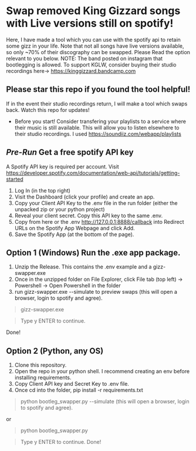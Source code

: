# Swap removed King Gizzard songs with Live versions still on spotify!
Here, I have made a tool which you can use with the spotify api to retain some gizz in your life. Note that not all songs have live versions available, so only ~70% of their discography can be swapped. Please Read the option relevant to you below.
NOTE: The band posted on instagram that bootlegging is allowed. To support KGLW, consider buying their studio recordings here-> https://kinggizzard.bandcamp.com

## Please star this repo if you found the tool helpful!
 If in the event their studio recordings return, I will make a tool which swaps back. Watch this repo for updates!
- Before you start! Consider transfering your playlists to a service where their music is still available. This will allow you to listen elsewhere to their studio recordings. I used https://soundiiz.com/webapp/playlists

## *Pre-Run* Get a free spotify API key
A Spotify API key is required per account. Visit https://developer.spotify.com/documentation/web-api/tutorials/getting-started
1. Log In (in the top right)
2. Visit the Dashboard (click your profile) and create an app.
3. Copy your Client API Key to the .env file in the run folder (either the unpacked zip or your python project)
4. Reveal your client secret. Copy this API key to the same .env.
5. Copy from here or the .env http://127.0.0.1:8888/callback into Redirect URLs on the Spotify App Webpage and click Add.
6. Save the Spotify App (at the bottom of the page).

## Option 1 (Windows) Run the .exe app package.
1. Unzip the Release. This contains the .env example and a gizz-swapper.exe
2. Once in the unzipped folder on File Explorer, click File tab (top left) -> Powershell -> Open Powershell in the folder
3. run gizz-swapper.exe --simulate to preview swaps (this will open a browser, login to spotify and agree).
> gizz-swapper.exe

> Type y ENTER to continue.

Done!

## Option 2 (Python, any OS) 
1.  Clone this repository.
2.  Open the repo in your python shell. I recommend creating an env before installing requirements.
3.  Copy Client API key and Secret Key to .env file.
4.  Once cd into the folder, pip install -r requirements.txt
> python bootleg_swapper.py --simulate (this will open a browser, login to spotify and agree).

or

> python bootleg_swapper.py

> Type y ENTER to continue.
Done!
